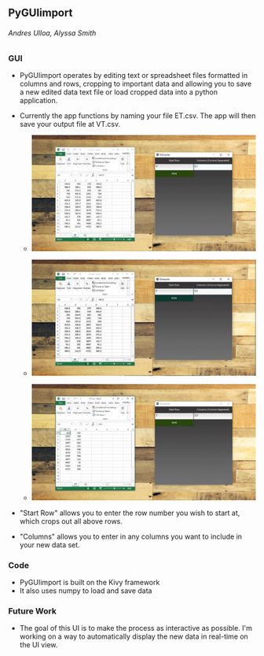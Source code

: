 ## PyGUIimport
###### Andres Ulloa, Alyssa Smith

### GUI
 - PyGUIimport operates by editing text or spreadsheet files formatted in columns and rows, cropping to important data and allowing you to save a new edited data text file or load cropped data into a python application.
 - Currently the app functions by naming your file ET.csv. The app will then save your output file at VT.csv.

	- ![](https://raw.githubusercontent.com/aulloa/pyGUIimport/master/Before.JPG)

	- ![](https://raw.githubusercontent.com/aulloa/pyGUIimport/master/Click.JPG)

    - ![](https://raw.githubusercontent.com/aulloa/pyGUIimport/master/After.JPG)

 - "Start Row" allows you to enter the row number you wish to start at, which crops out all above rows.
 - "Columns" allows you to enter in any columns you want to include in your new data set.

### Code
 - PyGUIimport is built on the Kivy framework
 - It also uses numpy to load and save data

### Future Work
 - The goal of this UI is to make the process as interactive as possible. I'm working on a way to automatically display the new data in real-time on the UI view.